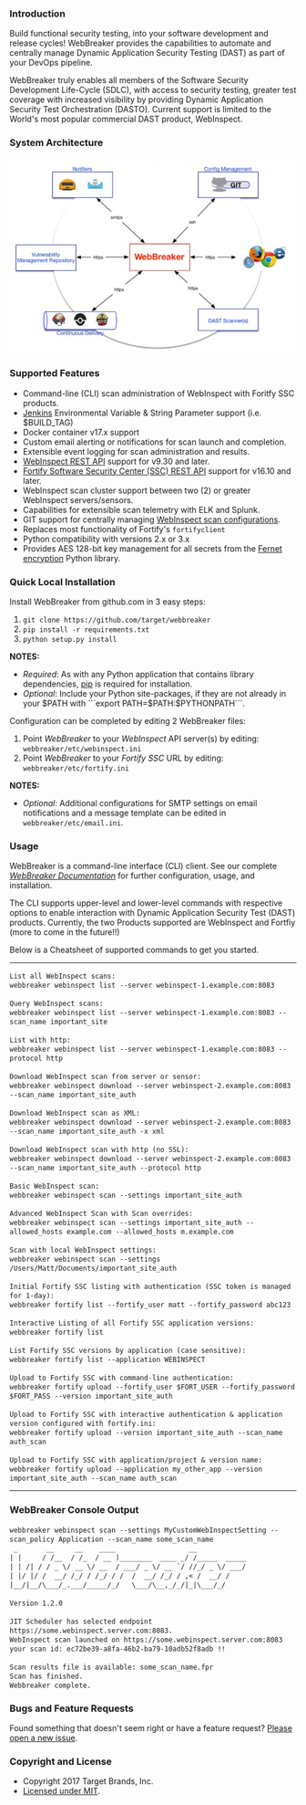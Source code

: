 ### Introduction ###
Build functional security testing, into your software development and release cycles! WebBreaker provides the capabilities to automate and centrally manage Dynamic Application Security Testing (DAST) as part of your DevOps pipeline.

WebBreaker truly enables all members of the Software Security Development Life-Cycle (SDLC), with access to security testing, greater test coverage with increased visibility by providing Dynamic Application Security Test Orchestration (DASTO).  Current support is limited to the World's most popular commercial DAST product, WebInspect.

### System Architecture ###
![WebBreaker System Architecture](images/WebBreakerSystemArchitecture.jpg)

### Supported Features ###
* Command-line (CLI) scan administration of WebInspect with Foritfy SSC products.
* [Jenkins](https://jenkins.io) Environmental Variable & String Parameter support (i.e. $BUILD_TAG)
* Docker container v17.x support
* Custom email alerting or notifications for scan launch and completion.
* Extensible event logging for scan administration and results.
* [WebInspect REST API](https://pypi.python.org/pypi/webinspectapi) support for v9.30 and later.
* [Fortify Software Security Center (SSC) REST API](https://pypi.python.org/pypi/fortifyapi) support for v16.10 and later.
* WebInspect scan cluster support between two (2) or greater WebInspect servers/sensors.
* Capabilities for extensible scan telemetry with ELK and Splunk.
* GIT support for centrally managing [WebInspect scan configurations](https://github.com/automationdomination/Webinspect).
* Replaces most functionality of Fortify's `fortifyclient`
* Python compatibility with versions 2.x or 3.x
* Provides AES 128-bit key management for all secrets from the [Fernet encryption](https://pypi.python.org/pypi/cryptography/) Python library.

### Quick Local Installation ###
Install WebBreaker from github.com in 3 easy steps:
1. ```git clone https://github.com/target/webbreaker```
1. ```pip install -r requirements.txt```
1. ```python setup.py install```

**NOTES:**

* _Required_: As with any Python application that contains library dependencies, [pip](https://pip.pypa.io/en/stable/installing) is required for installation.
* _Optional_: Include your Python site-packages, if they are not already in your $PATH with ```export PATH=$PATH:$PYTHONPATH```.

Configuration can be completed by editing 2 WebBreaker files:
1. Point _WebBreaker_ to your _WebInspect_ API server(s) by editing:
 `webbreaker/etc/webinspect.ini`
1. Point _WebBreaker_ to your _Fortify SSC_ URL by editing:
`webbreaker/etc/fortify.ini`

**NOTES:**
* _Optional_: Additional configurations for SMTP settings on email notifications and a message template can be edited in `webbreaker/etc/email.ini`. 

### Usage ###
WebBreaker is a command-line interface (CLI) client.  See our complete [_WebBreaker Documentation_](https://target.github.io/webbreaker/) for further configuration, usage, and installation.

The CLI supports upper-level and lower-level commands with respective options to enable interaction with Dynamic Application Security Test (DAST) products.  Currently, the two Products supported are WebInspect and Fortfiy (more to come in the future!!)

Below is a Cheatsheet of supported commands to get you started.  

---


    List all WebInspect scans:
    webbreaker webinspect list --server webinspect-1.example.com:8083
    
    Query WebInspect scans:
    webbreaker webinspect list --server webinspect-1.example.com:8083 --scan_name important_site
    
    List with http:
    webbreaker webinspect list --server webinspect-1.example.com:8083 --protocol http

    Download WebInspect scan from server or sensor:
    webbreaker webinspect download --server webinspect-2.example.com:8083 --scan_name important_site_auth
    
    Download WebInspect scan as XML:
    webbreaker webinspect download --server webinspect-2.example.com:8083 --scan_name important_site_auth -x xml
    
    Download WebInspect scan with http (no SSL):
    webbreaker webinspect download --server webinspect-2.example.com:8083 --scan_name important_site_auth --protocol http
    
    Basic WebInspect scan:
    webbreaker webinspect scan --settings important_site_auth
    
    Advanced WebInspect Scan with Scan overrides:
    webbreaker webinspect scan --settings important_site_auth --allowed_hosts example.com --allowed_hosts m.example.com
    
    Scan with local WebInspect settings:
    webbreaker webinspect scan --settings /Users/Matt/Documents/important_site_auth
    
    Initial Fortify SSC listing with authentication (SSC token is managed for 1-day):
    webbreaker fortify list --fortify_user matt --fortify_password abc123
    
    Interactive Listing of all Fortify SSC application versions:
    webbreaker fortify list
    
    List Fortify SSC versions by application (case sensitive):
    webbreaker fortify list --application WEBINSPECT
    
    Upload to Fortify SSC with command-line authentication:
    webbreaker fortify upload --fortify_user $FORT_USER --fortify_password $FORT_PASS --version important_site_auth
    
    Upload to Fortify SSC with interactive authentication & application version configured with fortify.ini:
    webbreaker fortify upload --version important_site_auth --scan_name auth_scan
    
    Upload to Fortify SSC with application/project & version name:
    webbreaker fortify upload --application my_other_app --version important_site_auth --scan_name auth_scan
    
----

### WebBreaker Console Output ###

```
webbreaker webinspect scan --settings MyCustomWebInspectSetting --scan_policy Application --scan_name some_scan_name
 _       __     __    ____                  __            
| |     / /__  / /_  / __ )________  ____ _/ /_____  _____
| | /| / / _ \/ __ \/ __  / ___/ _ \/ __ `/ //_/ _ \/ ___/
| |/ |/ /  __/ /_/ / /_/ / /  /  __/ /_/ / ,< /  __/ /    
|__/|__/\___/_.___/_____/_/   \___/\__,_/_/|_|\___/_/     

Version 1.2.0

JIT Scheduler has selected endpoint https://some.webinspect.server.com:8083.
WebInspect scan launched on https://some.webinspect.server.com:8083 your scan id: ec72be39-a8fa-46b2-ba79-10adb52f8adb !!

Scan results file is available: some_scan_name.fpr
Scan has finished.
Webbreaker complete.
```

### Bugs and Feature Requests

Found something that doesn't seem right or have a feature request? [Please open a new issue](https://github.com/target/webbreaker/issues/new/).

### Copyright and License

* Copyright 2017 Target Brands, Inc.
* [Licensed under MIT](LICENSE.txt).
